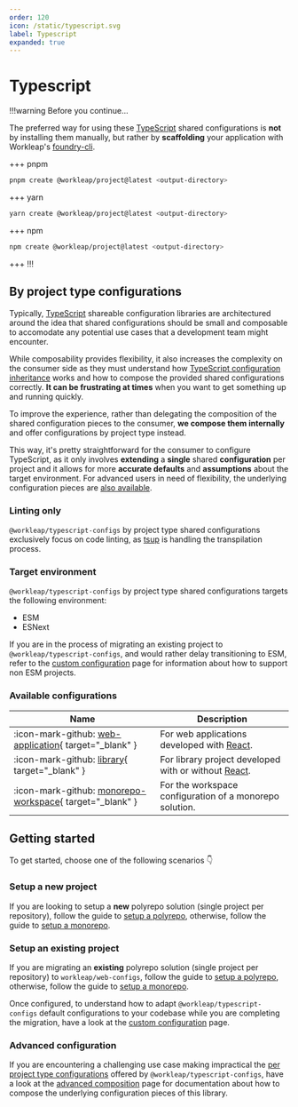 ```yaml
---
order: 120
icon: /static/typescript.svg
label: Typescript
expanded: true
---
```


# Typescript

!!!warning Before you continue...

The preferred way for using these [TypeScript](https://www.typescriptlang.org/) shared configurations is **not** by installing them manually, but rather by **scaffolding** your application with Workleap's [foundry-cli](https://github.com/gsoft-inc/wl-foundry-cli).

+++ pnpm
```bash
pnpm create @workleap/project@latest <output-directory>
```
+++ yarn
```bash
yarn create @workleap/project@latest <output-directory>
```
+++ npm
```bash
npm create @workleap/project@latest <output-directory>
```
+++
!!!

## By project type configurations

Typically, [TypeScript](https://www.typescriptlang.org/) shareable configuration libraries are architectured around the idea that shared configurations should be small and composable to accomodate any potential use cases that a development team might encounter.

While composability provides flexibility, it also increases the complexity on the consumer side as they must understand how [TypeScript configuration inheritance](https://www.typescriptlang.org/tsconfig#extends) works and how to compose the provided shared configurations correctly. **It can be frustrating at times** when you want to get something up and running quickly.

To improve the experience, rather than delegating the composition of the shared configuration pieces to the consumer, **we compose them internally** and offer configurations by project type instead.

This way, it's pretty straightforward for the consumer to configure TypeScript, as it only involves **extending** a **single** shared **configuration** per project and it allows for more **accurate defaults** and **assumptions** about the target environment. For advanced users in need of flexibility, the underlying configuration pieces are [also available](advanced-composition.md).

### Linting only

`@workleap/typescript-configs` by project type shared configurations exclusively focus on code linting, as [tsup](../tsup/default.md) is handling the transpilation process.

### Target environment

`@workleap/typescript-configs` by project type shared configurations targets the following environment:

- ESM
- ESNext

If you are in the process of migrating an existing project to `@workleap/typescript-configs`, and would rather delay transitioning to ESM, refer to the [custom configuration](custom-configuration.md#non-esm-projects) page for information about how to support non ESM projects.

### Available configurations

| Name | Description |
| ---  | --- |
| :icon-mark-github: [web-application](https://github.com/gsoft-inc/wl-web-configs/blob/main/packages/typescript-configs/web-application.json){ target="_blank" } | For web applications developed with [React](https://react.dev/). |
| :icon-mark-github: [library](https://github.com/gsoft-inc/wl-web-configs/blob/main/packages/typescript-configs/library.json){ target="_blank" } | For library project developed with or without [React](https://react.dev/). |
| :icon-mark-github: [monorepo-workspace](https://github.com/gsoft-inc/wl-web-configs/blob/main/packages/typescript-configs/monorepo-workspace.json){ target="_blank" } | For the workspace configuration of a monorepo solution. |

## Getting started

To get started, choose one of the following scenarios :point_down:

### Setup a new project

If you are looking to setup a **new** polyrepo solution (single project per repository), follow the guide to [setup a polyrepo](setup-polyrepo.md), otherwise, follow the guide to [setup a monorepo](setup-monorepo.md).

### Setup an existing project

If you are migrating an **existing** polyrepo solution (single project per repository) to `workleap/web-configs`, follow the guide to [setup a polyrepo](setup-polyrepo.md), otherwise, follow the guide to [setup a monorepo](setup-monorepo.md).

Once configured, to understand how to adapt `@workleap/typescript-configs` default configurations to your codebase while you are completing the migration, have a look at the [custom configuration](custom-configuration.md) page.

### Advanced configuration

If you are encountering a challenging use case making impractical the [per project type configurations](#available-configurations) offered by `@workleap/typescript-configs`, have a look at the [advanced composition](advanced-composition.md) page for documentation about how to compose the underlying configuration pieces of this library.
